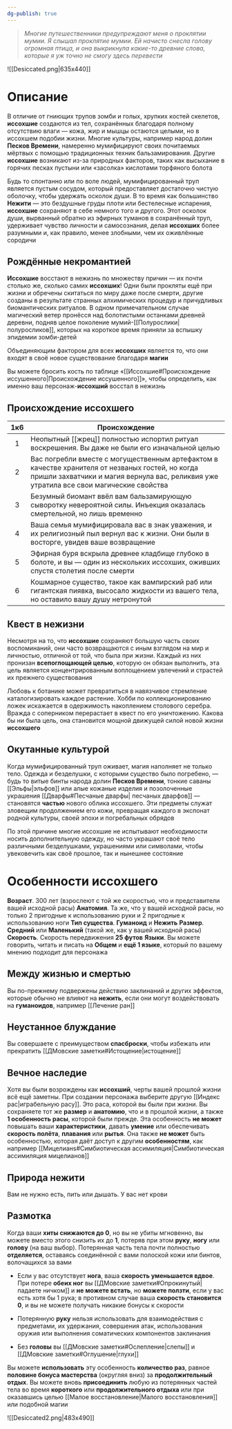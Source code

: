```yaml
---
dg-publish: true
---
```

> *Многие путешественники предупреждают меня о проклятии мумии. Я слышал проклятие мумии. Ей начисто снесла голову огромная птица, и она выкрикнула какие-то древние слова, которые я уж точно не смогу здесь перевести*

![[Desiccated.png|635x440]]

# Описание

В отличие от гниющих трупов зомби и голых, хрупких костей скелетов, **иссохшие** создаются из тел, сохранённых благодаря полному отсутствию влаги — кожа, жир и мышцы остаются целыми, но в иссохшем подобии жизни. Многие культуры, например народ долин **Песков Времени**, намеренно мумифицируют своих почитаемых мёртвых с помощью традиционных техник бальзамирования. Другие **иссохшие** возникают из-за природных факторов, таких как высыхание в горячих песках пустыни или «засолка» кислотами торфяного болота

Будь то спонтанно или по воле людей, мумифицированный труп является пустым сосудом, который предоставляет достаточно чистую оболочку, чтобы удержать осколок души. В то время как большинство **Нежити** — это бездушные груды плоти или бестелесные испарения, **иссохшие** сохраняют в себе немного того и другого. Этот осколок души, вырванный обратно из эфирных туманов в сохранённый труп, удерживает чувство личности и самосознания, делая **иссохших** более разумными и, как правило, менее злобными, чем их оживлённые сородичи

## Рождённые некромантией  

**Иссохшие** восстают в нежизнь по множеству причин — их почти столько же, сколько самих **иссохших**! Одни были прокляты ещё при жизни и обречены скитаться по миру даже после смерти, другие созданы в результате странных алхимических процедур и причудливых биомантических ритуалов. В одном примечательном случае магический ветер пронёсся над болотистыми останками древней деревни, подняв целое поколение мумий-[[Полурослики|полуросликов]], которых на короткое время приняли за вспышку эпидемии зомби-детей

Объединяющим фактором для всех **иссохших** является то, что они входят в своё новое существование благодаря **магии**

Вы можете бросить кость по таблице «[[Иссохшие#Происхождение иссушенного|Происхождение иссушенного]]», чтобы определить, как именно ваш персонаж-**иссохший** восстал в нежизнь

## Происхождение иссохшего

| 1к6 | Происхождение                                                                                                                                                                               |
| :-: | ------------------------------------------------------------------------------------------------------------------------------------------------------------------------------------------- |
|  1  | Неопытный [[жрец]] полностью испортил ритуал воскрешения. Вы даже не были его изначальной целью                                                                                             |
|  2  | Вас погребли вместе с могущественным артефактом в качестве хранителя от незваных гостей, но когда пришли захватчики и магия вернула вас, реликвия уже утратила все свои магические свойства |
|  3  | Безумный биомант ввёл вам бальзамирующую сыворотку невероятной силы. Инъекция оказалась смертельной, но лишь временно                                                                       |
|  4  | Ваша семья мумифицировала вас в знак уважения, и их религиозный пыл вернул вас к жизни. Они были в восторге, увидев ваше возвращение                                                        |
|  5  | Эфирная буря вскрыла древнее кладбище глубоко в болоте, и вы — один из нескольких иссохших, оживших спустя столетия после смерти                                                            |
|  6  | Кошмарное существо, такое как вампирский раб или гигантская пиявка, высосало жидкости из вашего тела, но оставило вашу душу нетронутой                                                      |
## Квест в нежизни  

Несмотря на то, что **иссохшие** сохраняют большую часть своих воспоминаний, они часто возвращаются с иным взглядом на мир и личностью, отличной от той, что была при жизни. Каждый из них пронизан **всепоглощающей целью**, которую он обязан выполнить, эта цель является концентрированным воплощением увлечений и страстей их прежнего существования

Любовь к ботанике может превратиться в навязчивое стремление каталогизировать каждое растение. Хобби по коллекционированию ложек искажается в одержимость накоплением столового серебра. Вражда с соперником перерастает в квест по его уничтожению. Какова бы ни была цель, она становится мощной движущей силой новой жизни **иссохшего**

## Окутанные культурой  

Когда мумифицированный труп оживает, магия наполняет не только тело. Одежда и безделушки, с которыми существо было погребено, — будь то витые бинты народа долин **Песков Времени**, тонкие саваны [[Эльфы|эльфов]] или алые кожаные изделия и позолоченные украшения [[Дварфы#Песчаные дварфы| песчаных дварфов]] — становятся **частью** нового облика иссохшего. Эти предметы служат зловещим продолжением его кожи, превращая каждого в экспонат родной культуры, своей эпохи и погребальных обрядов

По этой причине многие иссохшие не испытывают необходимости носить дополнительную одежду, но часто украшают своё тело различными безделушками, украшениями или символами, чтобы увековечить как своё прошлое, так и нынешнее состояние

# Особенности иссохшего

**Возраст**. 300 лет (взрослеют с той же скоростью, что и представители вашей исходной расы)
**Анатомия**. Та же, что у вашей исходной расы, но только 2 пригодные к использованию руки и 2 пригодные к использованию ноги
**Тип существа**. **Гуманоид** и **Нежить**
**Размер**. **Средний** или **Маленький** (такой же, как у вашей исходной расы)
**Скорость**. Скорость передвижения **25 футов**
**Языки**. Вы можете говорить, читать и писать на **Общем** и **ещё 1 языке**, который по вашему мнению подходит для персонажа

## Между жизнью и смертью

Вы по-прежнему подвержены действию заклинаний и других эффектов, которые обычно не влияют на **нежить**, если они могут воздействовать на **гуманоидов**, например [[Лечение ран]]

## Неустанное блуждание

Вы совершаете с преимуществом **спасброски**, чтобы избежать или прекратить [[ДМовские заметки#Истощение|истощение]]

## Вечное наследие

Хотя вы были возрождены как **иссохший**, черты вашей прошлой жизни всё ещё заметны. При создании персонажа выберите другую [[Индекс рас|играбельную расу]]. Это раса, которой вы были при жизни. Вы сохраняете тот же **размер** и **анатомию**, что и в прошлой жизни, а также **1 особенность расы**, которой были прежде. Эта особенность **не может** повышать ваши **характеристики**, давать **умение** или обеспечивать **скорость полёта**, **плавания** или **рытья**. Она также **не может** быть особенностью, которая даёт доступ к другим **особенностям**, как например [[Мицелианs#Симбиотическая ассимиляция|Симбиотическая ассимиляция мицелианов]]

## Природа нежити

Вам не нужно есть, пить или дышать. У вас нет крови

## Размотка

Когда ваши **хиты снижаются до 0**, но вы не убиты мгновенно, вы можете вместо этого снизить их до **1**, потеряв при этом **руку**, **ногу** или **голову** (на ваш выбор). Потерянная часть тела почти полностью **отделяется**, оставаясь соединённой с вами полоской кожи или бинтов, волочащихся за вами

- Если у вас отсутствует **нога**, ваша **скорость уменьшается вдвое**. При потере **обеих ног** вы [[ДМовские заметки#Опрокинутый|падаете ничком]] и **не можете встать**, но **можете ползти**, если у вас есть хотя бы 1 рука; в противном случае ваша **скорость становится 0**, и вы не можете получать никакие бонусы к скорости

- Потерянную **руку** нельзя использовать для взаимодействия с предметами, их удержания, совершения атак, использования оружия или выполнения соматических компонентов заклинания

- Без **головы** вы [[ДМовские заметки#Ослепление|слепы]] и [[ДМовские заметки#Оглушение|глухи]]

Вы можете **использовать** эту особенность **количество раз**, равное **половине бонуса мастерства** (округляя вниз) за **продолжительный отдых**. Вы можете вновь **присоединить** любую из потерянных частей тела во время **короткого** или **продолжительного отдыха** или при оказавшись целью [[Малое восстановление|Малого восстановления]] или подобной магии

![[Desiccated2.png|483x490]]


































